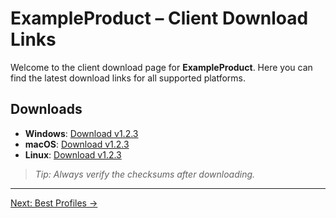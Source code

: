 # ExampleProduct – Client Download Links

Welcome to the client download page for **ExampleProduct**. Here you can find the latest download links for all supported platforms.

## Downloads

- **Windows**: [Download v1.2.3](https://example.com/ExampleProduct/windows)
- **macOS**: [Download v1.2.3](https://example.com/ExampleProduct/macos)
- **Linux**: [Download v1.2.3](https://example.com/ExampleProduct/linux)

> _Tip: Always verify the checksums after downloading._

---

[Next: Best Profiles →](./BestProfiles.md)